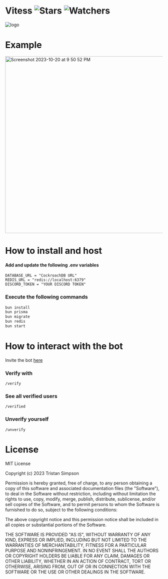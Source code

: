 # Vitess ![Stars](https://img.shields.io/github/stars/realTristan/vitess?color=brightgreen) ![Watchers](https://img.shields.io/github/watchers/realTristan/vitess?label=Watchers)

![logo](https://github.com/realTristan/vitess/assets/75189508/a74d4664-6b6e-4ba3-b922-976427953ec3)

# Example

<img width="563" alt="Screenshot 2023-10-20 at 9 50 52 PM" src="https://github.com/realTristan/vitess/assets/75189508/70bcc37e-a12d-4f74-a945-84e1725674f2">

# How to install and host

#### Add and update the following .env variables

```env
DATABASE_URL = "CockroachDB URL"
REDIS_URL = "redis://localhost:6379"
DISCORD_TOKEN = "YOUR DISCORD TOKEN"
```

### Execute the following commands

```bash
bun install
bun prisma
bun migrate
bun redis
bun start
```

# How to interact with the bot

Invite the bot [here](https://discord.com/api/oauth2/authorize?client_id=1165100334084014150&permissions=8&scope=applications.commands%20bot)

### Verify with

`/verify`

### See all verified users

`/verified`

### Unverify yourself

`/unverify`

# License

MIT License

Copyright (c) 2023 Tristan Simpson

Permission is hereby granted, free of charge, to any person obtaining a copy
of this software and associated documentation files (the "Software"), to deal
in the Software without restriction, including without limitation the rights
to use, copy, modify, merge, publish, distribute, sublicense, and/or sell
copies of the Software, and to permit persons to whom the Software is
furnished to do so, subject to the following conditions:

The above copyright notice and this permission notice shall be included in all
copies or substantial portions of the Software.

THE SOFTWARE IS PROVIDED "AS IS", WITHOUT WARRANTY OF ANY KIND, EXPRESS OR
IMPLIED, INCLUDING BUT NOT LIMITED TO THE WARRANTIES OF MERCHANTABILITY,
FITNESS FOR A PARTICULAR PURPOSE AND NONINFRINGEMENT. IN NO EVENT SHALL THE
AUTHORS OR COPYRIGHT HOLDERS BE LIABLE FOR ANY CLAIM, DAMAGES OR OTHER
LIABILITY, WHETHER IN AN ACTION OF CONTRACT, TORT OR OTHERWISE, ARISING FROM,
OUT OF OR IN CONNECTION WITH THE SOFTWARE OR THE USE OR OTHER DEALINGS IN THE
SOFTWARE.

